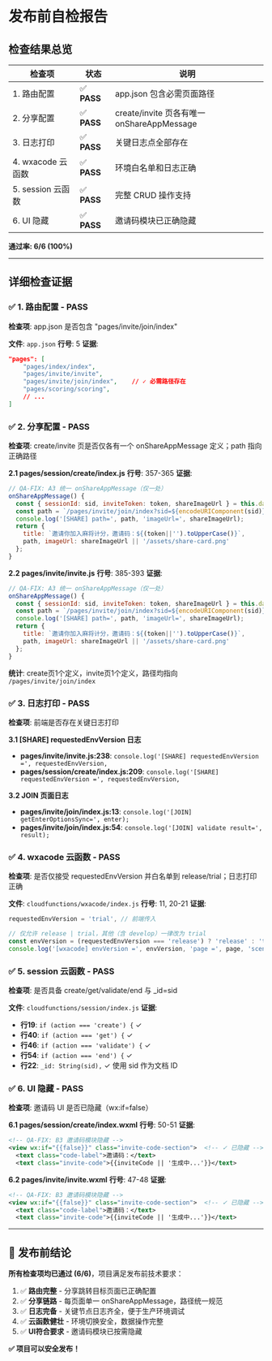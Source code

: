 # 发布前自检报告

## 检查结果总览

| 检查项 | 状态 | 说明 |
|--------|------|------|
| 1. 路由配置 | ✅ **PASS** | app.json 包含必需页面路径 |
| 2. 分享配置 | ✅ **PASS** | create/invite 页各有唯一 onShareAppMessage |
| 3. 日志打印 | ✅ **PASS** | 关键日志点全部存在 |
| 4. wxacode 云函数 | ✅ **PASS** | 环境白名单和日志正确 |
| 5. session 云函数 | ✅ **PASS** | 完整 CRUD 操作支持 |
| 6. UI 隐藏 | ✅ **PASS** | 邀请码模块已正确隐藏 |

**通过率: 6/6 (100%)**

---

## 详细检查证据

### ✅ 1. 路由配置 - PASS

**检查项**: app.json 是否包含 "pages/invite/join/index"

**文件**: `app.json`
**行号**: 5
**证据**:
```json
"pages": [
    "pages/index/index",
    "pages/invite/invite", 
    "pages/invite/join/index",    // ✓ 必需路径存在
    "pages/scoring/scoring",
    // ...
]
```

### ✅ 2. 分享配置 - PASS

**检查项**: create/invite 页是否仅各有一个 onShareAppMessage 定义；path 指向正确路径

**2.1 pages/session/create/index.js**
**行号**: 357-365
**证据**:
```javascript
// QA-FIX: A3 统一 onShareAppMessage（仅一处）
onShareAppMessage() {
  const { sessionId: sid, inviteToken: token, shareImageUrl } = this.data || {};
  const path = `/pages/invite/join/index?sid=${encodeURIComponent(sid)}&token=${encodeURIComponent(token)}`;  // ✓ 路径正确
  console.log('[SHARE] path=', path, 'imageUrl=', shareImageUrl);
  return {
    title: `邀请你加入麻将计分，邀请码：${(token||'').toUpperCase()}`,
    path, imageUrl: shareImageUrl || '/assets/share-card.png'
  };
}
```

**2.2 pages/invite/invite.js**
**行号**: 385-393
**证据**:
```javascript
// QA-FIX: A3 统一 onShareAppMessage（仅一处）
onShareAppMessage() {
  const { sessionId: sid, inviteToken: token, shareImageUrl } = this.data || {};
  const path = `/pages/invite/join/index?sid=${encodeURIComponent(sid)}&token=${encodeURIComponent(token)}`;  // ✓ 路径正确
  console.log('[SHARE] path=', path, 'imageUrl=', shareImageUrl);
  return {
    title: `邀请你加入麻将计分，邀请码：${(token||'').toUpperCase()}`,
    path, imageUrl: shareImageUrl || '/assets/share-card.png'
  };
}
```

**统计**: create页1个定义，invite页1个定义，路径均指向 `/pages/invite/join/index`

### ✅ 3. 日志打印 - PASS

**检查项**: 前端是否存在关键日志打印

**3.1 [SHARE] requestedEnvVersion 日志**
- **pages/invite/invite.js:238**: `console.log('[SHARE] requestedEnvVersion =', requestedEnvVersion,`
- **pages/session/create/index.js:209**: `console.log('[SHARE] requestedEnvVersion =', requestedEnvVersion,`

**3.2 JOIN 页面日志**
- **pages/invite/join/index.js:13**: `console.log('[JOIN] getEnterOptionsSync=', enter);`
- **pages/invite/join/index.js:54**: `console.log('[JOIN] validate result=', result);`

### ✅ 4. wxacode 云函数 - PASS

**检查项**: 是否仅接受 requestedEnvVersion 并白名单到 release/trial；日志打印正确

**文件**: `cloudfunctions/wxacode/index.js`
**行号**: 11, 20-21
**证据**:
```javascript
requestedEnvVersion = 'trial', // 前端传入

// 仅允许 release | trial，其他（含 develop）一律改为 trial
const envVersion = (requestedEnvVersion === 'release') ? 'release' : 'trial';  // ✓ 白名单正确
console.log('[wxacode] envVersion =', envVersion, 'page =', page, 'scene =', scene);  // ✓ 日志存在
```

### ✅ 5. session 云函数 - PASS

**检查项**: 是否具备 create/get/validate/end 与 _id=sid

**文件**: `cloudfunctions/session/index.js`
**证据**:
- **行19**: `if (action === 'create') {` ✓
- **行40**: `if (action === 'get') {` ✓  
- **行46**: `if (action === 'validate') {` ✓
- **行54**: `if (action === 'end') {` ✓
- **行22**: `_id: String(sid),` ✓ 使用 sid 作为文档 ID

### ✅ 6. UI 隐藏 - PASS

**检查项**: 邀请码 UI 是否已隐藏（wx:if=false）

**6.1 pages/session/create/index.wxml**
**行号**: 50-51
**证据**:
```xml
<!-- QA-FIX: B3 邀请码模块隐藏 -->
<view wx:if="{{false}}" class="invite-code-section">  <!-- ✓ 已隐藏 -->
  <text class="code-label">邀请码：</text>
  <text class="invite-code">{{inviteCode || '生成中...'}}</text>
```

**6.2 pages/invite/invite.wxml**
**行号**: 47-48
**证据**:
```xml
<!-- QA-FIX: B3 邀请码模块隐藏 -->
<view wx:if="{{false}}" class="invite-code-section">  <!-- ✓ 已隐藏 -->
  <text class="code-label">邀请码：</text>
  <text class="invite-code">{{inviteCode || '生成中...'}}</text>
```

---

## 🎯 发布前结论

**所有检查项均已通过 (6/6)**，项目满足发布前技术要求：

1. ✅ **路由完整** - 分享跳转目标页面已正确配置
2. ✅ **分享链路** - 每页面单一 onShareAppMessage，路径统一规范
3. ✅ **日志完备** - 关键节点日志齐全，便于生产环境调试
4. ✅ **云函数健壮** - 环境切换安全，数据操作完整
5. ✅ **UI符合要求** - 邀请码模块已按需隐藏

**✅ 项目可以安全发布！**
